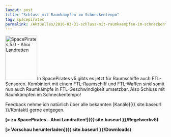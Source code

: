 ```yaml
---
layout: post
title: "Schluss mit Raumkämpfen im Schneckentempo"
tag: spacepirates
permalink: /Aktuelles/2016-03-31-schluss-mit-raumkaempfen-im-schneckentempo
---
```


<img alt="SpacePirates 5.0 - Ahoi Landratten" class="floatleft" height="140" src="{{ site.baseurl }}/assets/pics/spacepirates/titel/spacepiratesv5-tn.png" width="100"/>In SpacePirates v5 gibts es jetzt für Raumschiffe auch FTL-Sensoren. Kombiniert mit einem FTL-Raumschiff und FTL-Waffen sind somit nun auch Raumkämpfe in FTL-Geschwindigkeit umsetzbar. Also Schluss mit Raumkämpfen im Schneckentempo!

Feedback nehme ich natürlich über alle bekannten [Kanäle]({{ site.baseurl }}/Kontakt) gerne entgegen.

**[&raquo; zu SpacePirates &ndash; Ahoi Landratten!]({{ site.baseurl }}/Regelwerkv5)**

**[&raquo; Vorschau herunterladen]({{ site.baseurl }}/Downloads)**


